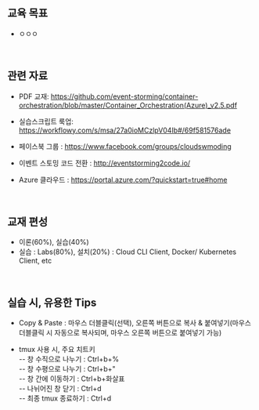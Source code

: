 ## 교육 목표

- ㅇㅇㅇ

<br/>

## 관련 자료

- PDF 교재: https://github.com/event-storming/container-orchestration/blob/master/Container_Orchestration(Azure)_v2.5.pdf

- 실습스크립트 룩업:
https://workflowy.com/s/msa/27a0ioMCzlpV04Ib#/69f581576ade

- 페이스북 그룹 : 
https://www.facebook.com/groups/cloudswmoding  

- 이벤트 스토밍 코드 전환 : 
http://eventstorming2code.io/  

- Azure 클라우드 : 
https://portal.azure.com/?quickstart=true#home

<br/>

## 교재 편성
- 이론(60%), 실습(40%) 
- 실습 : Labs(80%), 설치(20%) : Cloud CLI Client, Docker/ Kubernetes Client, etc   

<br/>

## 실습 시, 유용한 Tips
- Copy & Paste : 마우스 더블클릭(선택), 오른쪽 버튼으로 복사 & 붙여넣기(마우스 더블클릭 시 자동으로 복사되며, 마우스 오른쪽 버튼으로 붙여넣기 가능)

- tmux 사용 시, 주요 치트키<br/>
-- 창 수직으로 나누기 : Ctrl+b+% <br/>
-- 창 수평으로 나누기 : Ctrl+b+" <br/>
-- 창 간에 이동하기 : Ctrl+b+화살표 <br/>
-- 나뉘어진 창 닫기 : Ctrl+d <br/>
-- 최종 tmux 종료하기 : Ctrl+d 

       
